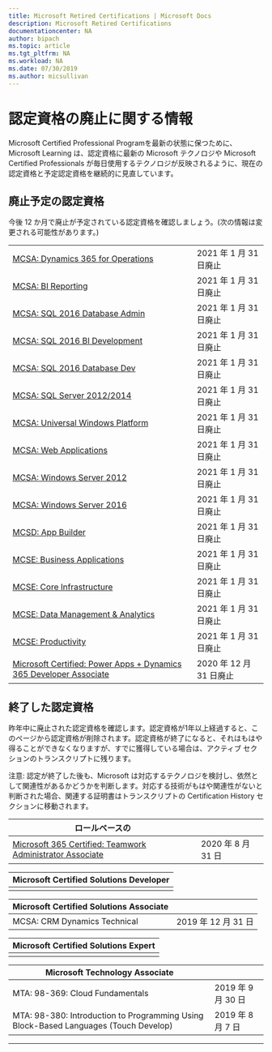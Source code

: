 ```yaml
---
title: Microsoft Retired Certifications | Microsoft Docs
description: Microsoft Retired Certifications
documentationcenter: NA
author: bipach
ms.topic: article
ms.tgt_pltfrm: NA
ms.workload: NA
ms.date: 07/30/2019
ms.author: micsullivan
---
```

# 認定資格の廃止に関する情報

Microsoft Certified Professional Programを最新の状態に保つために、Microsoft Learning は、認定資格に最新の Microsoft テクノロジや Microsoft Certified Professionals が毎日使用するテクノロジが反映されるように、現在の認定資格と予定認定資格を継続的に見直しています。

## 廃止予定の認定資格

今後 12 か月で廃止が予定されている認定資格を確認しましょう。(次の情報は変更される可能性があります。)  

|                                             |                    |
| ---------------------------------------------------------------------------------- | ------------------ |
| [MCSA: Dynamics 365 for Operations](/learn/certifications/mcsa-microsoft-dynamics-365-for-operations) | 2021 年 1 月 31 日廃止 |
| [MCSA: BI Reporting](/learn/certifications/mcsa-bi-reporting) | 2021 年 1 月 31 日廃止 |
| [MCSA: SQL 2016 Database Admin](/learn/certifications/mcsa-sql2016-database-administration-certification) | 2021 年 1 月 31 日廃止 |
| [MCSA: SQL 2016 BI Development](/learn/certifications/mcsa-sql2016-business-intelligence-certification) | 2021 年 1 月 31 日廃止 |
| [MCSA: SQL 2016 Database Dev](/learn/certifications/mcsa-sql2016-database-development-certification) | 2021 年 1 月 31 日廃止 |
| [MCSA: SQL Server 2012/2014](/learn/certifications/mcsa-sql-certification) | 2021 年 1 月 31 日廃止 |
| [MCSA: Universal Windows Platform](/learn/certifications/mcsa-universal-windows-platform) | 2021 年 1 月 31 日廃止 |
| [MCSA: Web Applications](/learn/certifications/mcsa-web-applications-certification) | 2021 年 1 月 31 日廃止 |
| [MCSA: Windows Server 2012](/learn/certifications/mcsa-windows-server-certification) | 2021 年 1 月 31 日廃止 |
| [MCSA: Windows Server 2016](/learn/certifications/mcsa-windows-server-2016-certification) | 2021 年 1 月 31 日廃止 |
| [MCSD: App Builder](/learn/certifications/mcsd-app-builder-certification) | 2021 年 1 月 31 日廃止 |
| [MCSE: Business Applications](/learn/certifications/mcse-business-applications) | 2021 年 1 月 31 日廃止 |
| [MCSE: Core Infrastructure](/learn/certifications/mcse-core-infrastructure) | 2021 年 1 月 31 日廃止 |
| [MCSE: Data Management & Analytics](/learn/certifications/mcse-data-management-analytics) | 2021 年 1 月 31 日廃止 |
| [MCSE: Productivity](/learn/certifications/mcse-productivity-certification) | 2021 年 1 月 31 日廃止 |
| [Microsoft Certified: Power Apps + Dynamics 365 Developer Associate](/learn/certifications/power-apps-and-d365-developer-associate) | 2020 年 12 月 31 日廃止 |

## 終了した認定資格

昨年中に廃止された認定資格を確認します。認定資格が1年以上経過すると、このページから認定資格が削除されます。認定資格が終了になると、それはもはや得ることができなくなりますが、すでに獲得している場合は、アクティブ セクションのトランスクリプトに残ります。

注意: 認定が終了した後も、Microsoft は対応するテクノロジを検討し、依然として関連性があるかどうかを判断します。対応する技術がもはや関連性がないと判断された場合、関連する証明書はトランスクリプトの Certification History セクションに移動されます。

| ロールベースの                                                                         |                    |
| ---------------------------------------------------------------------------------- | ------------------ |
| [Microsoft 365 Certified: Teamwork Administrator Associate](/learn/certifications/m365-teamwork-administrator)              | 2020 年 8 月 31 日 |

| Microsoft Certified Solutions Developer                                            |
| ---------------------------------------------------------------------------------- |
|                                                                                    |

| Microsoft Certified Solutions Associate                                            |                    |
| ---------------------------------------------------------------------------------- | ------------------ |
| MCSA: CRM Dynamics Technical                                                                                                | 2019 年 12 月 31 日 |

| Microsoft Certified Solutions Expert                                               |
| ---------------------------------------------------------------------------------- |
|                                                                                    |

| Microsoft Technology Associate                                                     |                    |
| ---------------------------------------------------------------------------------- | ------------------ |
| MTA: 98-369: Cloud Fundamentals                                                                                             | 2019 年 9 月 30 日 |
| MTA: 98-380: Introduction to Programming Using Block-Based Languages (Touch Develop)                                        | 2019 年 8 月 7 日|
___
